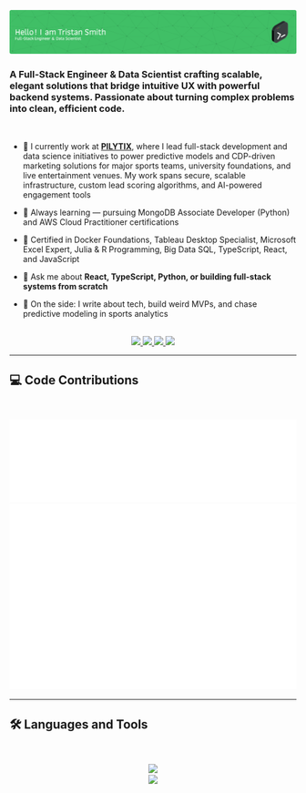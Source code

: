 ![Header](./github-header-image.png)
### A Full-Stack Engineer & Data Scientist crafting scalable, elegant solutions that bridge intuitive UX with powerful backend systems. Passionate about turning complex problems into clean, efficient code.
<br>

- 🔭 I currently work at **[PILYTIX](https://pilytix.ai/)**, where I lead full-stack development and data science initiatives to power predictive models and CDP-driven marketing solutions for major sports teams, university foundations, and live entertainment venues. My work spans secure, scalable infrastructure, custom lead scoring algorithms, and AI-powered engagement tools

- 🌱 Always learning — pursuing MongoDB Associate Developer (Python) and AWS Cloud Practitioner certifications

- 📜 Certified in Docker Foundations, Tableau Desktop Specialist, Microsoft Excel Expert, Julia & R Programming, Big Data SQL, TypeScript, React, and JavaScript
  
- 💬 Ask me about **React, TypeScript, Python, or building full-stack systems from scratch**
  
- 🧠 On the side: I write about tech, build weird MVPs, and chase predictive modeling in sports analytics

<br>

<div align="center">
  <a href="mailto:tjlsmith0831@gmail.com">
    <img src="https://img.shields.io/badge/Gmail-333333?style=for-the-badge&logo=gmail&logoColor=red" />
  </a>
  <a href="https://www.linkedin.com/in/tjlsmith0831" target="_blank">
    <img src="https://img.shields.io/badge/LinkedIn-0077B5?style=for-the-badge&logo=linkedin&logoColor=white" />
  </a>
  <a href="https://medium.com/@tjlsmith0831" target="_blank">
    <img src="https://img.shields.io/badge/Medium-000000?style=for-the-badge&logo=medium&logoColor=white" />
  </a>
  <a href="https://github.com/TJLSmith0831" target="_blank">
    <img src="https://img.shields.io/badge/GitHub-181717?style=for-the-badge&logo=github&logoColor=white" />
  </a>
</div>

<hr>

## 💻 Code Contributions

<br>

![[Full-Year Calendar](https://github.comTJLSmith0831/metrics/metrics.plugin.isocalendar.fullyear.svg)](https://raw.githubusercontent.com/TJLSmith0831/metrics/refs/heads/master/metrics.plugin.isometric.svg) ![[Isometric](https://github.com/TJLSmith0831/metrics/metrics.plugin.isometric.svg)](https://raw.githubusercontent.com/TJLSmith0831/metrics/refs/heads/master/metrics.plugin.isocalendar.fullyear.svg)

<hr>

## 🛠️ Languages and Tools

<br>

<p align="center">
  <img src="https://skillicons.dev/icons?i=ts,js,nodejs,react,r,python,postgres,mongodb,tailwind,redux" />
  <br>
  <img src="https://skillicons.dev/icons?i=html,css,git,julia,nextjs,docker,figma,aws,gcp,firebase" />
</p>

